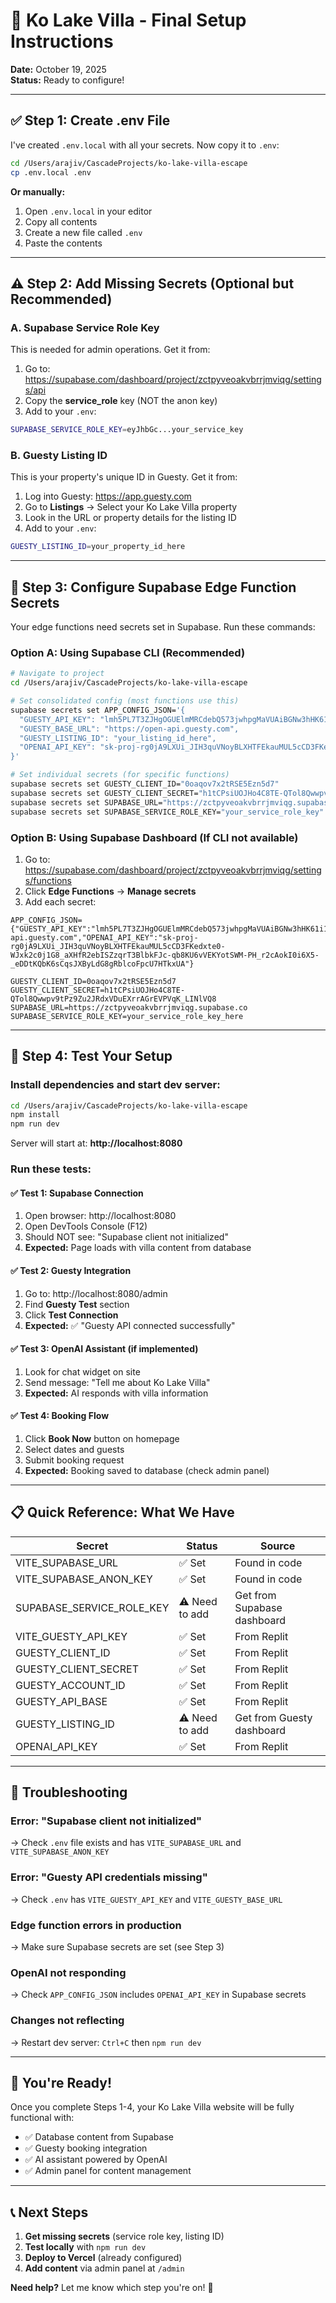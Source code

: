 # 🚀 Ko Lake Villa - Final Setup Instructions

**Date:** October 19, 2025  
**Status:** Ready to configure!

---

## ✅ Step 1: Create .env File

I've created `.env.local` with all your secrets. Now copy it to `.env`:

```bash
cd /Users/arajiv/CascadeProjects/ko-lake-villa-escape
cp .env.local .env
```

**Or manually:**
1. Open `.env.local` in your editor
2. Copy all contents
3. Create a new file called `.env` 
4. Paste the contents

---

## ⚠️ Step 2: Add Missing Secrets (Optional but Recommended)

### **A. Supabase Service Role Key**

This is needed for admin operations. Get it from:

1. Go to: https://supabase.com/dashboard/project/zctpyveoakvbrrjmviqg/settings/api
2. Copy the **service_role** key (NOT the anon key)
3. Add to your `.env`:

```bash
SUPABASE_SERVICE_ROLE_KEY=eyJhbGc...your_service_key
```

### **B. Guesty Listing ID**

This is your property's unique ID in Guesty. Get it from:

1. Log into Guesty: https://app.guesty.com
2. Go to **Listings** → Select your Ko Lake Villa property
3. Look in the URL or property details for the listing ID
4. Add to your `.env`:

```bash
GUESTY_LISTING_ID=your_property_id_here
```

---

## 🔧 Step 3: Configure Supabase Edge Function Secrets

Your edge functions need secrets set in Supabase. Run these commands:

### **Option A: Using Supabase CLI** (Recommended)

```bash
# Navigate to project
cd /Users/arajiv/CascadeProjects/ko-lake-villa-escape

# Set consolidated config (most functions use this)
supabase secrets set APP_CONFIG_JSON='{
  "GUESTY_API_KEY": "lmh5PL7T3ZJHgOGUElmMRCdebQ573jwhpgMaVUAiBGNw3hHK61i12Fln6hmKVGvR",
  "GUESTY_BASE_URL": "https://open-api.guesty.com",
  "GUESTY_LISTING_ID": "your_listing_id_here",
  "OPENAI_API_KEY": "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"
}'

# Set individual secrets (for specific functions)
supabase secrets set GUESTY_CLIENT_ID="0oaqov7x2tRSE5Ezn5d7"
supabase secrets set GUESTY_CLIENT_SECRET="h1tCPsiUOJHo4C8TE-QTol8Qwwpv9tPz9Zu2JRdxVDuEXrrAGrEVPVqK_LINlVQ8"
supabase secrets set SUPABASE_URL="https://zctpyveoakvbrrjmviqg.supabase.co"
supabase secrets set SUPABASE_SERVICE_ROLE_KEY="your_service_role_key"
```

### **Option B: Using Supabase Dashboard** (If CLI not available)

1. Go to: https://supabase.com/dashboard/project/zctpyveoakvbrrjmviqg/settings/functions
2. Click **Edge Functions** → **Manage secrets**
3. Add each secret:

```
APP_CONFIG_JSON={"GUESTY_API_KEY":"lmh5PL7T3ZJHgOGUElmMRCdebQ573jwhpgMaVUAiBGNw3hHK61i12Fln6hmKVGvR","GUESTY_BASE_URL":"https://open-api.guesty.com","OPENAI_API_KEY":"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"}

GUESTY_CLIENT_ID=0oaqov7x2tRSE5Ezn5d7
GUESTY_CLIENT_SECRET=h1tCPsiUOJHo4C8TE-QTol8Qwwpv9tPz9Zu2JRdxVDuEXrrAGrEVPVqK_LINlVQ8
SUPABASE_URL=https://zctpyveoakvbrrjmviqg.supabase.co
SUPABASE_SERVICE_ROLE_KEY=your_service_role_key_here
```

---

## 🎯 Step 4: Test Your Setup

### **Install dependencies and start dev server:**

```bash
cd /Users/arajiv/CascadeProjects/ko-lake-villa-escape
npm install
npm run dev
```

Server will start at: **http://localhost:8080**

### **Run these tests:**

#### ✅ **Test 1: Supabase Connection**
1. Open browser: http://localhost:8080
2. Open DevTools Console (F12)
3. Should NOT see: "Supabase client not initialized"
4. **Expected:** Page loads with villa content from database

#### ✅ **Test 2: Guesty Integration**
1. Go to: http://localhost:8080/admin
2. Find **Guesty Test** section
3. Click **Test Connection**
4. **Expected:** ✅ "Guesty API connected successfully"

#### ✅ **Test 3: OpenAI Assistant** (if implemented)
1. Look for chat widget on site
2. Send message: "Tell me about Ko Lake Villa"
3. **Expected:** AI responds with villa information

#### ✅ **Test 4: Booking Flow**
1. Click **Book Now** button on homepage
2. Select dates and guests
3. Submit booking request
4. **Expected:** Booking saved to database (check admin panel)

---

## 📋 Quick Reference: What We Have

| Secret | Status | Source |
|--------|--------|--------|
| VITE_SUPABASE_URL | ✅ Set | Found in code |
| VITE_SUPABASE_ANON_KEY | ✅ Set | Found in code |
| SUPABASE_SERVICE_ROLE_KEY | ⚠️ Need to add | Get from Supabase dashboard |
| VITE_GUESTY_API_KEY | ✅ Set | From Replit |
| GUESTY_CLIENT_ID | ✅ Set | From Replit |
| GUESTY_CLIENT_SECRET | ✅ Set | From Replit |
| GUESTY_ACCOUNT_ID | ✅ Set | From Replit |
| GUESTY_API_BASE | ✅ Set | From Replit |
| GUESTY_LISTING_ID | ⚠️ Need to add | Get from Guesty dashboard |
| OPENAI_API_KEY | ✅ Set | From Replit |

---

## 🐛 Troubleshooting

### **Error: "Supabase client not initialized"**
→ Check `.env` file exists and has `VITE_SUPABASE_URL` and `VITE_SUPABASE_ANON_KEY`

### **Error: "Guesty API credentials missing"**
→ Check `.env` has `VITE_GUESTY_API_KEY` and `VITE_GUESTY_BASE_URL`

### **Edge function errors in production**
→ Make sure Supabase secrets are set (see Step 3)

### **OpenAI not responding**
→ Check `APP_CONFIG_JSON` includes `OPENAI_API_KEY` in Supabase secrets

### **Changes not reflecting**
→ Restart dev server: `Ctrl+C` then `npm run dev`

---

## 🎉 You're Ready!

Once you complete Steps 1-4, your Ko Lake Villa website will be fully functional with:
- ✅ Database content from Supabase
- ✅ Guesty booking integration
- ✅ AI assistant powered by OpenAI
- ✅ Admin panel for content management

---

## 📞 Next Steps

1. **Get missing secrets** (service role key, listing ID)
2. **Test locally** with `npm run dev`
3. **Deploy to Vercel** (already configured)
4. **Add content** via admin panel at `/admin`

**Need help?** Let me know which step you're on! 🚀
